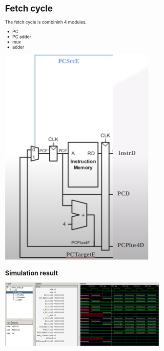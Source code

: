 # Fetch cycle
The fetch cycle is combininh 4 modules.
* PC
* PC adder
* mux
* adder
  

![Fetch cycle](/images/fetch_cycle.png)

## Simulation result
![Alt text](/images/fetch_cycle_sim.png)